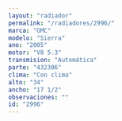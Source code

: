 ```yaml
---
layout: "radiador"
permalink: "/radiadores/2996/"
marca: "GMC"
modelo: "Sierra"
ano: "2005"
motor: "V8 5.3"
transmision: "Automática"
parte: "432306"
clima: "Con clima"
alto: "34"
ancho: "17 1/2"
observaciones: ""
id: "2996"
---
```


